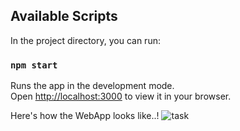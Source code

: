 

## Available Scripts

In the project directory, you can run:

### `npm start`

Runs the app in the development mode.\
Open [http://localhost:3000](http://localhost:3000) to view it in your browser.




Here's how the WebApp looks like..!
![task](https://github.com/Bharatnara/ShikshaLokam/assets/68064942/cabc1552-1be8-4df6-b6a1-32f7c657801d)
